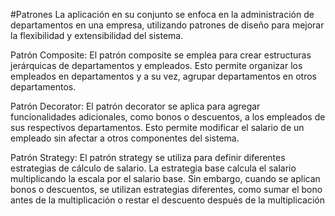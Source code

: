 #Patrones
La aplicación en su conjunto se enfoca en la administración de departamentos en una empresa, utilizando patrones de diseño para mejorar la flexibilidad y extensibilidad del sistema.

Patrón Composite: El patrón composite se emplea para crear estructuras jerárquicas de departamentos y empleados. Esto permite organizar los empleados en departamentos y a su vez, agrupar departamentos en otros departamentos.

Patrón Decorator: El patrón decorator se aplica para agregar funcionalidades adicionales, como bonos o descuentos, a los empleados de sus respectivos departamentos. Esto permite modificar el salario de un empleado sin afectar a otros componentes del sistema.

Patrón Strategy: El patrón strategy se utiliza para definir diferentes estrategias de cálculo de salario. La estrategia base calcula el salario multiplicando la escala por el salario base. Sin embargo, cuando se aplican bonos o descuentos, se utilizan estrategias diferentes, como sumar el bono antes de la multiplicación o restar el descuento después de la multiplicación